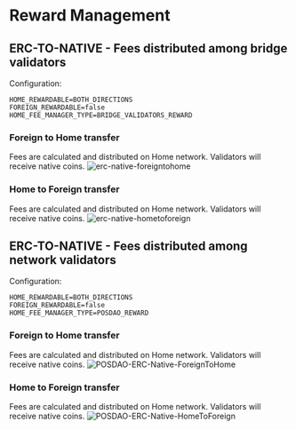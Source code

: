 # Reward Management

## ERC-TO-NATIVE - Fees distributed among bridge validators
Configuration:
```
HOME_REWARDABLE=BOTH_DIRECTIONS
FOREIGN_REWARDABLE=false
HOME_FEE_MANAGER_TYPE=BRIDGE_VALIDATORS_REWARD
```
### Foreign to Home transfer
Fees are calculated and distributed on Home network. Validators will receive native coins.
![erc-native-foreigntohome](https://user-images.githubusercontent.com/4614574/51607498-9065fd00-1ef3-11e9-8212-fc1ba16ae91a.png)

### Home to Foreign transfer
Fees are calculated and distributed on Home network. Validators will receive native coins.
![erc-native-hometoforeign](https://user-images.githubusercontent.com/4614574/51607508-96f47480-1ef3-11e9-93a1-0f1111793f2a.png)

## ERC-TO-NATIVE - Fees distributed among network validators
Configuration:
```
HOME_REWARDABLE=BOTH_DIRECTIONS
FOREIGN_REWARDABLE=false
HOME_FEE_MANAGER_TYPE=POSDAO_REWARD
```
### Foreign to Home transfer
Fees are calculated and distributed on Home network. Validators will receive native coins.
![POSDAO-ERC-Native-ForeignToHome](https://user-images.githubusercontent.com/4614574/59941961-ebfdcd80-9434-11e9-8c9a-433f75bd2c09.png)

### Home to Foreign transfer
Fees are calculated and distributed on Home network. Validators will receive native coins.
![POSDAO-ERC-Native-HomeToForeign](https://user-images.githubusercontent.com/4614574/59941982-f750f900-9434-11e9-8557-a90d9dfa6799.png)
